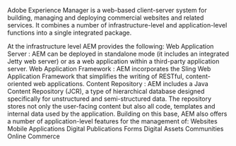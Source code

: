 Adobe Experience Manager is a web-based client-server system for building, managing and deploying commercial websites and related services. It combines a number of infrastructure-level and application-level functions into a single integrated package.


At the infrastructure level AEM provides the following:
Web Application Server : AEM can be deployed in standalone mode (it includes an integrated Jetty web server) or as a web application within a third-party application server.
Web Application Framework : AEM incorporates the Sling Web Application Framework that simplifies the writing of RESTful, content-oriented web applications.
Content Repository : AEM includes a Java Content Repository (JCR), a type of hierarchical database designed specifically for unstructured and semi-structured data. The repository stores not only the user-facing content but also all code, templates and internal data used by the application.
Building on this base, AEM also offers a number of application-level features for the management of:
Websites
Mobile Applications
Digital Publications
Forms
Digital Assets
Communities
Online Commerce


